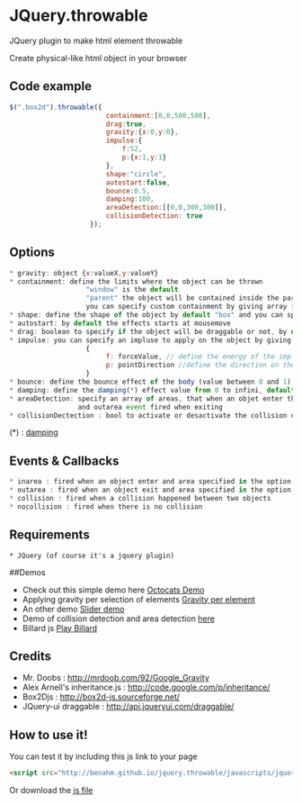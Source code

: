 JQuery.throwable
================

JQuery plugin to make html element throwable <br>

Create physical-like html object in your browser
## Code example
```javascript
$(".box2d").throwable({
                        containment:[0,0,500,500],
                        drag:true,
                        gravity:{x:0,y:0},
                        impulse:{
                            f:52,
                            p:{x:1,y:1}
                        },
                        shape:"circle",
                        autostart:false,
                        bounce:0.5,
                        damping:100,
                        areaDetection:[[0,0,300,300]],
                        collisionDetection: true
                    });
```
## Options 
```javascript
* gravity: object {x:valueX,y:valueY} 
* containment: define the limits where the object can be thrown 
                   "window" is the default
                   "parent" the object will be contained inside the parent
                   you can specify custom containment by giving array [x1,y1,x2,y2]
* shape: define the shape of the object by default "box" and you can specify "circle"
* autostart: by default the effects starts at mousemove 
* drag: boolean to specify if the object will be draggable or not, by default it is true
* impulse: you can specify an impluse to apply on the object by giving an object 
                   {
                        f: forceValue, // define the energy of the impluse (number)
                        p: pointDirection //define the direction on the impluse object like the gravity option
                   }
* bounce: define the bounce effect of the body (value between 0 and 1) default 0, no bounce
* damping: define the damping(*) effect value from 0 to infini, default 0 
* areaDetection: specify an array of areas, that when an objet enter those areas the event inarea is fired 
                 and outarea event fired when exiting
* collisionDectection : bool to activate or desactivate the collision detection 
```
(*) : [damping](http://en.wikipedia.org/wiki/Damping)

## Events & Callbacks
```javascript
* inarea : fired when an object enter and area specified in the option areaDetection
* outarea : fired when an object exit and area specified in the option areaDetection
* collision : fired when a collision happened between two objects 
* nocollision : fired when there is no collision 
```
## Requirements
    * JQuery (of course it's a jquery plugin)


##Demos
* Check out this simple demo here [Octocats Demo](http://benahm.github.com/jquery.throwable/octocats.html)<br>
* Applying gravity per selection of elements [Gravity per element](http://benahm.github.com/jquery.throwable/gravityperelement.html)
* An other demo [Slider demo](http://benahm.github.com/jquery.throwable/slider.html)<br>
* Demo of collision detection and area detection [here](http://benahm.github.com/jquery.throwable/demoevents.html)
* Billard js [Play Billard](http://benahm.github.io/jquery.throwable/billardjs.html)

## Credits
* Mr. Doobs : http://mrdoob.com/92/Google_Gravity
* Alex Arnell's inheritance.js : http://code.google.com/p/inheritance/
* Box2Djs : http://box2d-js.sourceforge.net/
* JQuery-ui draggable : http://api.jqueryui.com/draggable/

## How to use it!
You can test it by including this js link to your page
```html
<script src="http://benahm.github.io/jquery.throwable/javascripts/jquery.throwable.js" type="text/javascript"></script> 
```
Or download the <a href="http://benahm.github.io/jquery.throwable/javascripts/jquery.throwable.js">js file</a>
